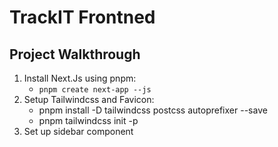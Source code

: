 # TrackIT Frontned

## Project Walkthrough
1. Install Next.Js using pnpm:
   - `pnpm create next-app --js`
2. Setup Tailwindcss and Favicon: 
   - pnpm install -D tailwindcss postcss autoprefixer --save 
   - pnpm tailwindcss init -p
3. Set up sidebar component